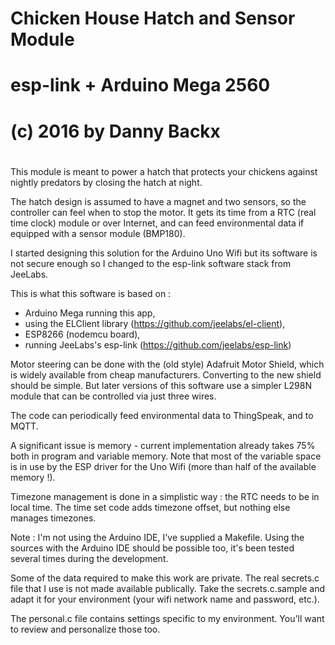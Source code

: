 #
# Chicken House Hatch and Sensor Module
#
# esp-link + Arduino Mega 2560
#
# (c) 2016 by Danny Backx
#

This module is meant to power a hatch that protects your chickens against nightly predators
by closing the hatch at night.

The hatch design is assumed to have a magnet and two sensors, so the controller can feel
when to stop the motor. It gets its time from a RTC (real time clock) module or over Internet,
and can feed environmental data if equipped with a sensor module (BMP180).

I started designing this solution for the Arduino Uno Wifi but its software is not secure enough so I changed to the esp-link software stack from JeeLabs.

This is what this software is based on :
- Arduino Mega running this app,
- using the ELClient library (https://github.com/jeelabs/el-client),
- ESP8266 (nodemcu board),
- running JeeLabs's esp-link (https://github.com/jeelabs/esp-link)

Motor steering can be done with the (old style) Adafruit Motor Shield, which is widely
available from cheap manufacturers. Converting to the new shield should be simple.
But later versions of this software use a simpler L298N module that can be controlled via just
three wires.

The code can periodically feed environmental data to ThingSpeak, and to MQTT.

A significant issue is memory - current implementation already takes 75% both in program and
variable memory. Note that most of the variable space is in use by the ESP driver for the
Uno Wifi (more than half of the available memory !).

Timezone management is done in a simplistic way : the RTC needs to be in local time.
The time set code adds timezone offset, but nothing else manages timezones.

Note : I'm not using the Arduino IDE, I've supplied a Makefile. Using the sources
with the Arduino IDE should be possible too, it's been tested several times during
the development.

Some of the data required to make this work are private. The real secrets.c file that
I use is not made available publically. Take the secrets.c.sample and adapt it for your
environment (your wifi network name and password, etc.).

The personal.c file contains settings specific to my environment. You'll want to review
and personalize those too.
